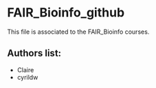 # FAIR_Bioinfo_github
This file is associated to the FAIR_Bioinfo courses.

## Authors list:
- Claire 
- cyrildw
